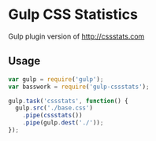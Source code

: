 # Gulp CSS Statistics

Gulp plugin version of http://cssstats.com

## Usage

```js
var gulp = require('gulp');
var basswork = require('gulp-cssstats');

gulp.task('cssstats', function() {
  gulp.src('./base.css')
    .pipe(cssstats())
    .pipe(gulp.dest('./'));
});
```
